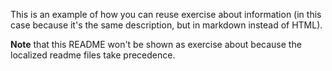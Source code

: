 This is an example of how you can reuse exercise about information (in this case because it's the same description, but in markdown instead of HTML).

**Note** that this README won't be shown as exercise about because the localized readme files take precedence.
